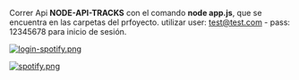 Correr Api <b>NODE-API-TRACKS</b> con el comando <b>node app.js</b>, que se encuentra en las carpetas del prfoyecto.
utilizar user: test@test.com - pass: 12345678 para inicio de sesión.

[![login-spotify.png](https://i.postimg.cc/ZRD4vdf5/login-spotify.png)](https://postimg.cc/G8YZZHwW)

[![spotify.png](https://i.postimg.cc/L5XkvrBV/spotify.png)](https://postimg.cc/r0BtwZHd)
